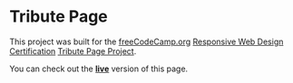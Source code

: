 # Tribute Page
This project was built for the [freeCodeCamp.org](https://www.freecodecamp.org) [Responsive Web Design Certification](https://www.freecodecamp.org/learn/responsive-web-design/) [Tribute Page Project](https://www.freecodecamp.org/learn/responsive-web-design/responsive-web-design-projects/build-a-tribute-page).

You can check out the [**live**](https://codepen.io/Runefarer/full/OJRzbMK) version of this page.
